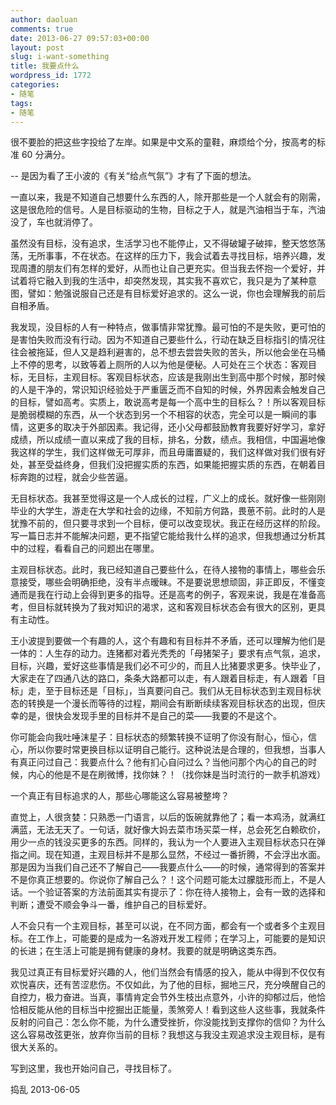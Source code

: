 ```yaml
---
author: daoluan
comments: true
date: 2013-06-27 09:57:03+00:00
layout: post
slug: i-want-something
title: 我要点什么
wordpress_id: 1772
categories:
- 随笔
tags:
- 随笔
---
```


很不要脸的把这些字投给了左岸。如果是中文系的童鞋，麻烦给个分，按高考的标准 60 分满分。

--
是因为看了王小波的《有关“给点气氛”》才有了下面的想法。

一直以来，我是不知道自己想要什么东西的人，除开那些是一个人就会有的刚需，这是很危险的信号。人是目标驱动的生物，目标之于人，就是汽油相当于车，汽油没了，车也就消停了。

虽然没有目标，没有追求，生活学习也不能停止，又不得破罐子破摔，整天悠悠荡荡，无所事事，不在状态。在这样的压力下，我会试着去寻找目标，培养兴趣，发现周遭的朋友们有怎样的爱好，从而也让自己更充实。但当我去怀抱一个爱好，并试着将它融入到我的生活中，却突然发现，其实我不喜欢它，我只是为了某种意图，譬如：勉强说服自己还是有目标爱好追求的。这么一说，你也会理解我的前后自相矛盾。

我发现，没目标的人有一种特点，做事情非常犹豫。最可怕的不是失败，更可怕的是害怕失败而没有行动。因为不知道自己要些什么，行动在缺乏目标指引的情况往往会被拖延，但人又是趋利避害的，总不想去尝尝失败的苦头，所以他会坐在马桶上不停的思考，以致等着上厕所的人以为他是便秘。人可处在三个状态：客观目标，无目标，主观目标。客观目标状态，应该是我刚出生到高中那个时候，那时候的人是干净的，常识知识经验处于严重匮乏而不自知的时候，外界因素会触发自己的目标，譬如高考。实质上，敢说高考是每一个高中生的目标么？！所以客观目标是脆弱模糊的东西，从一个状态到另一个不相容的状态，完全可以是一瞬间的事情，这更多的取决于外部因素。我记得，还小父母都鼓励教育我要好好学习，拿好成绩，所以成绩一直以来成了我的目标，排名，分数，绩点。我相信，中国遍地像我这样的学生，我们这样做无可厚非，而且毋庸置疑的，我们这样做对我们很有好处，甚至受益终身，但我们没把握实质的东西，如果能把握实质的东西，在朝着目标奔跑的过程，就会少些苦逼。

无目标状态。我甚至觉得这是一个人成长的过程，广义上的成长。就好像一些刚刚毕业的大学生，游走在大学和社会的边缘，不知前方何路，畏葸不前。此时的人是犹豫不前的，但只要寻求到一个目标，便可以改变现状。我正在经历这样的阶段。写一篇日志并不能解决问题，更不指望它能给我什么样的追求，但我想通过分析其中的过程，看看自己的问题出在哪里。

主观目标状态。此时，我已经知道自己要些什么，在待人接物的事情上，哪些会乐意接受，哪些会明确拒绝，没有半点暧昧。不是要说思想顽固，非正即反，不懂变通而是我在行动上会得到更多的指导。还是高考的例子，客观来说，我是在准备高考，但目标就转换为了我对知识的渴求，这和客观目标状态会有很大的区别，更具有主动性。

王小波提到要做一个有趣的人，这个有趣和有目标并不矛盾，还可以理解为他们是一体的：人生存的动力。连猪都对着光秃秃的「母猪架子」要求有点气氛，追求，目标，兴趣，爱好这些事情是我们必不可少的，而且人比猪要求更多。快毕业了，大家走在了四通八达的路口，条条大路都可以走，有人跟着目标走，有人跟着「目标」走，至于目标还是「目标」，当真要问自己。我们从无目标状态到主观目标状态的转换是一个漫长而等待的过程，期间会有断断续续客观目标状态的出现，但庆幸的是，很快会发现手里的目标并不是自己的菜——我要的不是这个。

你可能会向我吐唾沫星子：目标状态的频繁转换不证明了你没有耐心，恒心，信心，所以你要时常更换目标以证明自己能行。这种说法是合理的，但我想，当事人有真正问过自己：我要点什么？他有扪心自问过么？当他问那个内心的自己的时候，内心的他是不是在刷微博，找你妹？！（找你妹是当时流行的一款手机游戏）

一个真正有目标追求的人，那些心哪能这么容易被整垮？

直觉上，人很贪婪：只熟悉一门语言，以后的饭碗就靠他了；看一本鸡汤，就满红满蓝，无法无天了。一句话，就好像大妈去菜市场买菜一样，总会死乞白赖砍价，用少一点的钱没买更多的东西。同样的，我认为一个人要进入主观目标状态只在弹指之间。现在知道，主观目标并不是那么显然，不经过一番折腾，不会浮出水面。那是因为当我们自己还不了解自己——我要点什么——的时候，通常得到的答案并不是你真正想要的。你说你了解自己么？！这个问题可能太过朦胧形而上，不是人话。一个验证答案的方法前面其实有提示了：你在待人接物上，会有一致的选择和判断；遭受不顺会争斗一番，维护自己的目标爱好。

人不会只有一个主观目标，甚至可以说，在不同方面，都会有一个或者多个主观目标。在工作上，可能要的是成为一名游戏开发工程师；在学习上，可能要的是知识的长进；在生活上可能是拥有健康的身材。我要的就是明确这类东西。

我见过真正有目标爱好兴趣的人，他们当然会有情感的投入，能从中得到不仅仅有欢悦喜庆，还有苦涩悲伤。不仅如此，为了他的目标，掘地三尺，充分唤醒自己的自控力，极力奋进。当真，事情肯定会节外生枝出点意外，小许的抑郁过后，他恰恰相反能从他的目标当中挖掘出正能量，羡煞旁人！看到这些人这些事，我就条件反射的问自己：怎么你不能，为什么遭受挫折，你没能找到支撑你的信仰？为什么这么容易改弦更张，放弃你当前的目标？我想这与我没主观追求没主观目标，是有很大关系的。

写到这里，我也开始问自己，寻找目标了。

捣乱 2013-06-05
